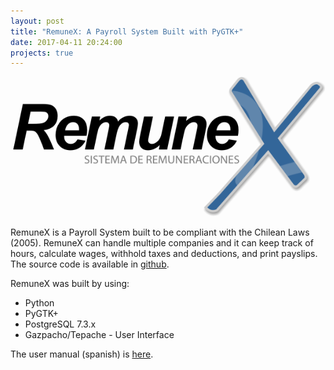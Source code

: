 ```yaml
---
layout: post
title: "RemuneX: A Payroll System Built with PyGTK+"
date: 2017-04-11 20:24:00
projects: true
---
```

![Remunex](https://github.com/minostro/remunex/blob/master/src/pixmaps/Remunex.png)

RemuneX is a Payroll System built to be compliant with the Chilean Laws (2005). RemuneX can handle multiple companies and it can keep track of hours, calculate wages, withhold taxes and deductions, and print payslips. The source code is available in [github](https://github.com/minostro/remunex).

RemuneX was built by using:
* Python
* PyGTK+
* PostgreSQL 7.3.x
* Gazpacho/Tepache - User Interface

The user manual (spanish) is [here](https://minostro.gitbooks.io/remunex/content/).
